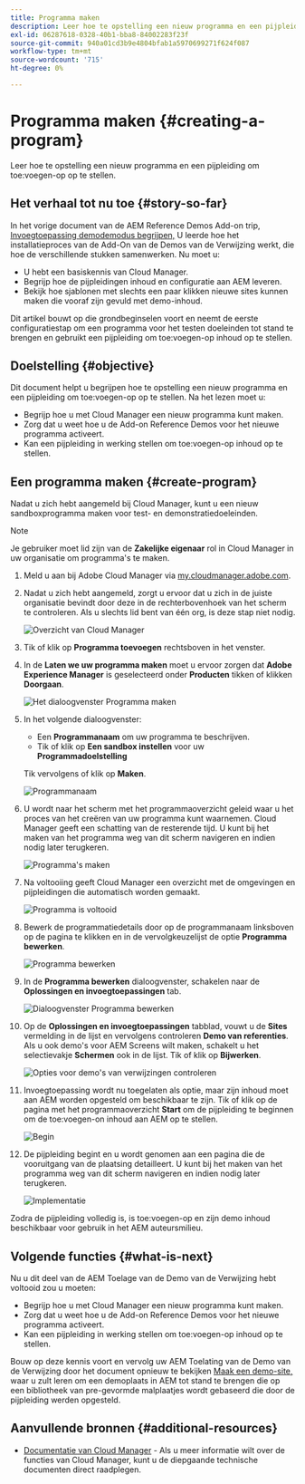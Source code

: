 ```yaml
---
title: Programma maken
description: Leer hoe te opstelling een nieuw programma en een pijpleiding om toe:voegen-op op te stellen.
exl-id: 06287618-0328-40b1-bba8-84002283f23f
source-git-commit: 940a01cd3b9e4804bfab1a5970699271f624f087
workflow-type: tm+mt
source-wordcount: '715'
ht-degree: 0%

---
```


# Programma maken {#creating-a-program}

Leer hoe te opstelling een nieuw programma en een pijpleiding om toe:voegen-op op te stellen.

## Het verhaal tot nu toe {#story-so-far}

In het vorige document van de AEM Reference Demos Add-on trip, [Invoegtoepassing demodemodus begrijpen,](installation.md) U leerde hoe het installatieproces van de Add-On van de Demos van de Verwijzing werkt, die hoe de verschillende stukken samenwerken. Nu moet u:

* U hebt een basiskennis van Cloud Manager.
* Begrijp hoe de pijpleidingen inhoud en configuratie aan AEM leveren.
* Bekijk hoe sjablonen met slechts een paar klikken nieuwe sites kunnen maken die vooraf zijn gevuld met demo-inhoud.

Dit artikel bouwt op die grondbeginselen voort en neemt de eerste configuratiestap om een programma voor het testen doeleinden tot stand te brengen en gebruikt een pijpleiding om toe:voegen-op inhoud op te stellen.

## Doelstelling {#objective}

Dit document helpt u begrijpen hoe te opstelling een nieuw programma en een pijpleiding om toe:voegen-op op te stellen. Na het lezen moet u:

* Begrijp hoe u met Cloud Manager een nieuw programma kunt maken.
* Zorg dat u weet hoe u de Add-on Reference Demos voor het nieuwe programma activeert.
* Kan een pijpleiding in werking stellen om toe:voegen-op inhoud op te stellen.

## Een programma maken {#create-program}

Nadat u zich hebt aangemeld bij Cloud Manager, kunt u een nieuw sandboxprogramma maken voor test- en demonstratiedoeleinden.

>[!NOTE]
>
>Je gebruiker moet lid zijn van de **Zakelijke eigenaar** rol in Cloud Manager in uw organisatie om programma&#39;s te maken.

1. Meld u aan bij Adobe Cloud Manager via [my.cloudmanager.adobe.com](https://my.cloudmanager.adobe.com/).

1. Nadat u zich hebt aangemeld, zorgt u ervoor dat u zich in de juiste organisatie bevindt door deze in de rechterbovenhoek van het scherm te controleren. Als u slechts lid bent van één org, is deze stap niet nodig.

   ![Overzicht van Cloud Manager](assets/cloud-manager.png)

1. Tik of klik op **Programma toevoegen** rechtsboven in het venster.

1. In de **Laten we uw programma maken** moet u ervoor zorgen dat **Adobe Experience Manager** is geselecteerd onder **Producten** tikken of klikken **Doorgaan**.

   ![Het dialoogvenster Programma maken](assets/create-program.png)

1. In het volgende dialoogvenster:

   * Een **Programmanaam** om uw programma te beschrijven.
   * Tik of klik op **Een sandbox instellen** voor uw **Programmadoelstelling**

   Tik vervolgens of klik op **Maken**.

   ![Programmanaam](assets/program-name.png)

1. U wordt naar het scherm met het programmaoverzicht geleid waar u het proces van het creëren van uw programma kunt waarnemen. Cloud Manager geeft een schatting van de resterende tijd. U kunt bij het maken van het programma weg van dit scherm navigeren en indien nodig later terugkeren.

   ![Programma&#39;s maken](assets/program-creation.png)

1. Na voltooiing geeft Cloud Manager een overzicht met de omgevingen en pijpleidingen die automatisch worden gemaakt.

   ![Programma is voltooid](assets/creation-complete.png)

1. Bewerk de programmatiedetails door op de programmanaam linksboven op de pagina te klikken en in de vervolgkeuzelijst de optie **Programma bewerken**.

   ![Programma bewerken](assets/edit-program.png)

1. In de **Programma bewerken** dialoogvenster, schakelen naar de **Oplossingen en invoegtoepassingen** tab.

   ![Dialoogvenster Programma bewerken](assets/edit-program-dialog.png)

1. Op de **Oplossingen en invoegtoepassingen** tabblad, vouwt u de **Sites** vermelding in de lijst en vervolgens controleren **Demo van referenties**. Als u ook demo&#39;s voor AEM Screens wilt maken, schakelt u het selectievakje **Schermen** ook in de lijst. Tik of klik op **Bijwerken**.

   ![Opties voor demo&#39;s van verwijzingen controleren](assets/edit-program-add-on.png)

1. Invoegtoepassing wordt nu toegelaten als optie, maar zijn inhoud moet aan AEM worden opgesteld om beschikbaar te zijn. Tik of klik op de pagina met het programmaoverzicht **Start** om de pijpleiding te beginnen om de toe:voegen-on inhoud aan AEM op te stellen.

   ![Begin](assets/deploy.png)

1. De pijpleiding begint en u wordt genomen aan een pagina die de vooruitgang van de plaatsing detailleert. U kunt bij het maken van het programma weg van dit scherm navigeren en indien nodig later terugkeren.

   ![Implementatie](assets/deployment.png)

Zodra de pijpleiding volledig is, is toe:voegen-op en zijn demo inhoud beschikbaar voor gebruik in het AEM auteursmilieu.

## Volgende functies {#what-is-next}

Nu u dit deel van de AEM Toelage van de Demo van de Verwijzing hebt voltooid zou u moeten:

* Begrijp hoe u met Cloud Manager een nieuw programma kunt maken.
* Zorg dat u weet hoe u de Add-on Reference Demos voor het nieuwe programma activeert.
* Kan een pijpleiding in werking stellen om toe:voegen-op inhoud op te stellen.

Bouw op deze kennis voort en vervolg uw AEM Toelating van de Demo van de Verwijzing door het document opnieuw te bekijken [Maak een demo-site,](create-site.md) waar u zult leren om een demoplaats in AEM tot stand te brengen die op een bibliotheek van pre-gevormde malplaatjes wordt gebaseerd die door de pijpleiding werden opgesteld.

## Aanvullende bronnen {#additional-resources}

* [Documentatie van Cloud Manager](https://experienceleague.adobe.com/docs/experience-manager-cloud-service/onboarding/onboarding-concepts/cloud-manager-introduction.html) - Als u meer informatie wilt over de functies van Cloud Manager, kunt u de diepgaande technische documenten direct raadplegen.
